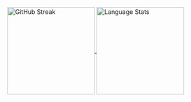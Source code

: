 <a href="https://git.io/streak-stats">
  <img height=200 align="center" src="https://streak-stats.demolab.com?user=DesyncTheThird&theme=darkD&card_width=450&date_format=j%20M%5B%20Y%5D&ring=FF79C6&background=191622&stroke=FF79C6&currStreakLabel=FF0090&fire=FC008E&hide_total_contributions=true" alt="GitHub Streak" />
</a>
<a href="https://github.com/anuraghazra/convoychat">
  <img height=200 align="center" src="https://github-readme-stats.vercel.app/api/top-langs?username=DesyncTheThird&layout=donut&langs_count=8&card_width=320&theme=omni" alt="Language Stats" />
</a>
